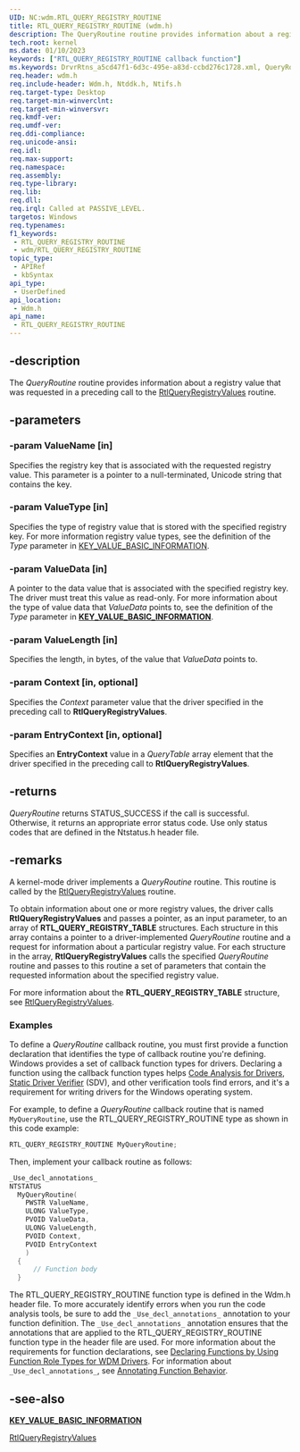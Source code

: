 ```yaml
---
UID: NC:wdm.RTL_QUERY_REGISTRY_ROUTINE
title: RTL_QUERY_REGISTRY_ROUTINE (wdm.h)
description: The QueryRoutine routine provides information about a registry value that was requested in a preceding call to the RtlQueryRegistryValues routine.
tech.root: kernel
ms.date: 01/10/2023
keywords: ["RTL_QUERY_REGISTRY_ROUTINE callback function"]
ms.keywords: DrvrRtns_a5cd47f1-6d3c-495e-a83d-ccbd276c1728.xml, QueryRoutine, QueryRoutine routine [Kernel-Mode Driver Architecture], RTL_QUERY_REGISTRY_ROUTINE, kernel.queryroutine, wdm/QueryRoutine
req.header: wdm.h
req.include-header: Wdm.h, Ntddk.h, Ntifs.h
req.target-type: Desktop
req.target-min-winverclnt:
req.target-min-winversvr: 
req.kmdf-ver: 
req.umdf-ver: 
req.ddi-compliance: 
req.unicode-ansi: 
req.idl: 
req.max-support: 
req.namespace: 
req.assembly: 
req.type-library: 
req.lib: 
req.dll: 
req.irql: Called at PASSIVE_LEVEL.
targetos: Windows
req.typenames: 
f1_keywords:
 - RTL_QUERY_REGISTRY_ROUTINE
 - wdm/RTL_QUERY_REGISTRY_ROUTINE
topic_type:
 - APIRef
 - kbSyntax
api_type:
 - UserDefined
api_location:
 - Wdm.h
api_name:
 - RTL_QUERY_REGISTRY_ROUTINE
---
```


## -description

The *QueryRoutine* routine provides information about a registry value that was requested in a preceding call to the [RtlQueryRegistryValues](/windows-hardware/drivers/ddi/wdm/nf-wdm-rtlqueryregistryvalues) routine.

## -parameters

### -param ValueName [in]

Specifies the registry key that is associated with the requested registry value. This parameter is a pointer to a null-terminated, Unicode string that contains the key.

### -param ValueType [in]

Specifies the type of registry value that is stored with the specified registry key. For more information registry value types, see the definition of the *Type* parameter in [KEY_VALUE_BASIC_INFORMATION](/windows-hardware/drivers/ddi/wdm/ns-wdm-_key_value_basic_information).

### -param ValueData [in]

A pointer to the data value that is associated with the specified registry key. The driver must treat this value as read-only. For more information about the type of value data that *ValueData* points to, see the definition of the *Type* parameter in [**KEY_VALUE_BASIC_INFORMATION**](/windows-hardware/drivers/ddi/wdm/ns-wdm-_key_value_basic_information).

### -param ValueLength [in]

Specifies the length, in bytes, of the value that *ValueData* points to.

### -param Context [in, optional]

Specifies the *Context* parameter value that the driver specified in the preceding call to **RtlQueryRegistryValues**.

### -param EntryContext [in, optional]

Specifies an **EntryContext** value in a *QueryTable* array element that the driver specified in the preceding call to **RtlQueryRegistryValues**.

## -returns

*QueryRoutine* returns STATUS_SUCCESS if the call is successful. Otherwise, it returns an appropriate error status code. Use only status codes that are defined in the Ntstatus.h header file.

## -remarks

A kernel-mode driver implements a *QueryRoutine* routine. This routine is called by the [RtlQueryRegistryValues](/windows-hardware/drivers/ddi/wdm/nf-wdm-rtlqueryregistryvalues) routine.

To obtain information about one or more registry values, the driver calls **RtlQueryRegistryValues** and passes a pointer, as an input parameter, to an array of **RTL_QUERY_REGISTRY_TABLE** structures. Each structure in this array contains a pointer to a driver-implemented *QueryRoutine* routine and a request for information about a particular registry value. For each structure in the array, **RtlQueryRegistryValues** calls the specified *QueryRoutine* routine and passes to this routine a set of parameters that contain the requested information about the specified registry value.

For more information about the **RTL_QUERY_REGISTRY_TABLE** structure, see [RtlQueryRegistryValues](/windows-hardware/drivers/ddi/wdm/nf-wdm-rtlqueryregistryvalues).

### Examples

To define a *QueryRoutine* callback routine, you must first provide a function declaration that identifies the type of callback routine you're defining. Windows provides a set of callback function types for drivers. Declaring a function using the callback function types helps [Code Analysis for Drivers](/windows-hardware/drivers/devtest/code-analysis-for-drivers), [Static Driver Verifier](/windows-hardware/drivers/devtest/static-driver-verifier) (SDV), and other verification tools find errors, and it's a requirement for writing drivers for the Windows operating system.

For example, to define a *QueryRoutine* callback routine that is named `MyQueryRoutine`, use the RTL_QUERY_REGISTRY_ROUTINE type as shown in this code example:

```cpp
RTL_QUERY_REGISTRY_ROUTINE MyQueryRoutine;
```

Then, implement your callback routine as follows:

```cpp
_Use_decl_annotations_
NTSTATUS
  MyQueryRoutine(
    PWSTR ValueName,
    ULONG ValueType,
    PVOID ValueData,
    ULONG ValueLength,
    PVOID Context,
    PVOID EntryContext
    )
  {
      // Function body
  }
```

The RTL_QUERY_REGISTRY_ROUTINE function type is defined in the Wdm.h header file. To more accurately identify errors when you run the code analysis tools, be sure to add the `_Use_decl_annotations_` annotation to your function definition. The `_Use_decl_annotations_` annotation ensures that the annotations that are applied to the RTL_QUERY_REGISTRY_ROUTINE function type in the header file are used. For more information about the requirements for function declarations, see [Declaring Functions by Using Function Role Types for WDM Drivers](/windows-hardware/drivers/devtest/declaring-functions-using-function-role-types-for-wdm-drivers). For information about `_Use_decl_annotations_`, see [Annotating Function Behavior](/visualstudio/code-quality/annotating-function-behavior).

## -see-also

[**KEY_VALUE_BASIC_INFORMATION**](/windows-hardware/drivers/ddi/wdm/ns-wdm-_key_value_basic_information)

[RtlQueryRegistryValues](/windows-hardware/drivers/ddi/wdm/nf-wdm-rtlqueryregistryvalues)
